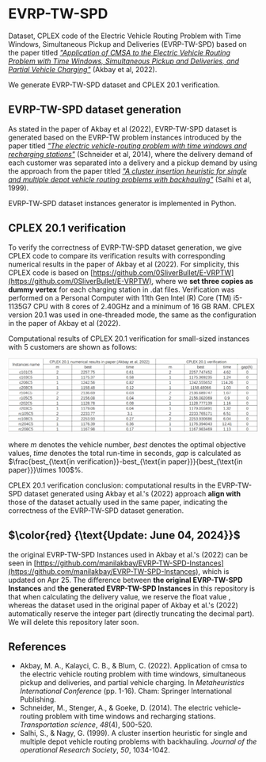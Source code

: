 # EVRP-TW-SPD
Dataset, CPLEX code of the Electric Vehicle Routing Problem with Time Windows, Simultaneous Pickup and Deliveries (EVRP-TW-SPD) based on the paper titled *["Application of CMSA to the Electric Vehicle Routing Problem with Time Windows, Simultaneous Pickup and Deliveries, and Partial Vehicle Charging"](https://doi.org/10.1007/978-3-031-26504-4_1)* (Akbay et al, 2022).

We generate EVRP-TW-SPD dataset and CPLEX 20.1 verification.

## EVRP-TW-SPD dataset generation

As stated in the paper of Akbay et al (2022), EVRP-TW-SPD dataset is generated based on the EVRP-TW problem instances introduced by the paper titled *["The electric vehicle-routing problem with time windows and recharging stations"](https://doi.org/10.1287/trsc.2013.0490)* (Schneider et al, 2014),  where the delivery demand of each customer was separated into a delivery and a pickup demand by using the approach from the paper titled *["A cluster insertion heuristic for single and multiple depot vehicle routing problems with backhauling"](https://link.springer.com/article/10.1057/palgrave.jors.2600808)* (Salhi et al, 1999). 

EVRP-TW-SPD dataset instances generator is implemented in Python.

## CPLEX 20.1 verification

To verify the correctness of EVRP-TW-SPD dataset generation, we give CPLEX code to compare its verification results with corresponding numerical results in the paper of Akbay et al (2022). For simplicity, this CPLEX code is based on [https://github.com/0SliverBullet/E-VRPTW](https://github.com/0SliverBullet/E-VRPTW), where we **set three copies as dummy vertex** for each charging station in .dat files. Verification was performed on a Personal Computer with 11th Gen Intel (R) Core (TM) i5-1135G7 CPU with 8 cores of 2.40GHz and a minimum of 16 GB RAM. CPLEX version 20.1 was used in one-threaded mode, the same as the configuration in the paper of Akbay et al (2022).

Computational results of CPLEX 20.1 verification for small-sized instances with 5 customers are shown as follows:

![image-20240408153415772](README.assets/image-20240408153415772.png)

where *m* denotes the vehicle number, *best* denotes the optimal objective values, *time* denotes the total run-time in seconds, *gap* is calculated as $\frac{best_{\text{in verification}}-best_{\text{in paper}}}{best_{\text{in paper}}}\times 100$%. 

CPLEX 20.1 verification conclusion: computational results in the EVRP-TW-SPD dataset generated using Akbay et al.'s (2022) approach **align with** those of the dataset actually used in the same paper, indicating the correctness of the EVRP-TW-SPD dataset generation.

## $\color{red} {\text{Update: June 04, 2024}}$

the original EVRP-TW-SPD Instances used in Akbay et al.'s (2022) can be seen in [https://github.com/manilakbay/EVRP-TW-SPD-Instances](https://github.com/manilakbay/EVRP-TW-SPD-Instances), which is updated on Apr 25. The difference between **the original EVRP-TW-SPD Instances** and **the generated EVRP-TW-SPD Instances** in this repository is that when calculating the delivery value, we reserve the float value , whereas the dataset used in the original paper of Akbay et al.'s (2022) automatically reserve the integer part (directly truncating the decimal part). We will delete this repository later soon.

## References

- Akbay, M. A., Kalayci, C. B., & Blum, C. (2022). Application of cmsa to the electric vehicle routing problem with time windows, simultaneous pickup and deliveries, and partial vehicle charging. In *Metaheuristics International Conference* (pp. 1-16). Cham: Springer International Publishing.
- Schneider, M., Stenger, A., & Goeke, D. (2014). The electric vehicle-routing problem with time windows and recharging stations. *Transportation science*, *48*(4), 500-520.
- Salhi, S., & Nagy, G. (1999). A cluster insertion heuristic for single and multiple depot vehicle routing problems with backhauling. *Journal of the operational Research Society*, *50*, 1034-1042.
